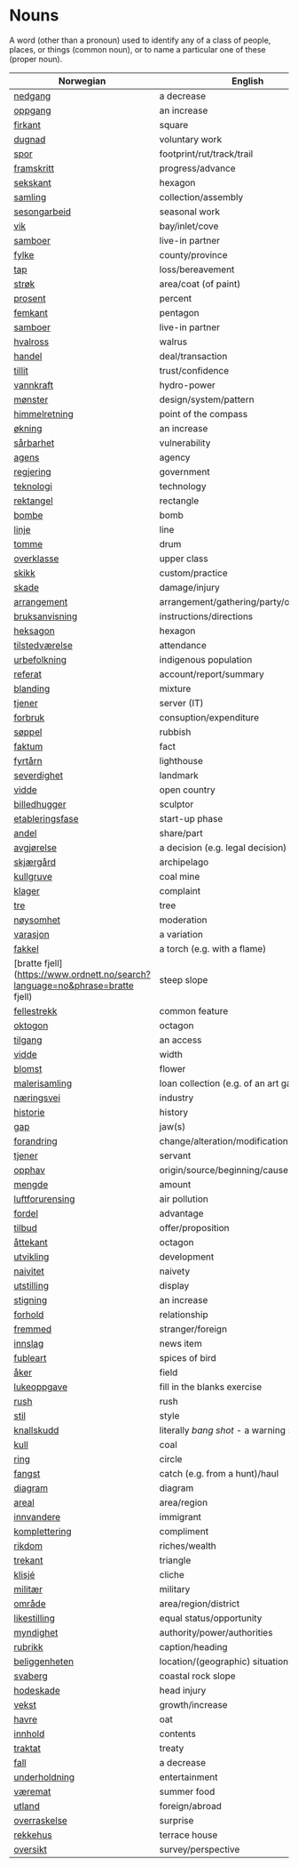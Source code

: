 # Nouns

A word (other than a pronoun) used to identify any of a class of people, places, or things (common noun), or to name a particular one of these (proper noun).

| Norwegian | English | Gender |
| --- | --- | --- |
| [nedgang](https://www.ordnett.no/search?language=no&phrase=nedgang) | a decrease | m |
| [oppgang](https://www.ordnett.no/search?language=no&phrase=oppgang) | an increase | m |
| [firkant](https://www.ordnett.no/search?language=no&phrase=firkant) | square | m |
| [dugnad](https://www.ordnett.no/search?language=no&phrase=dugnad) | voluntary work | m |
| [spor](https://www.ordnett.no/search?language=no&phrase=spor) | footprint/rut/track/trail | i |
| [framskritt](https://www.ordnett.no/search?language=no&phrase=framskritt) | progress/advance | i |
| [sekskant](https://www.ordnett.no/search?language=no&phrase=sekskant) | hexagon | m |
| [samling](https://www.ordnett.no/search?language=no&phrase=samling) | collection/assembly | m |
| [sesongarbeid](https://www.ordnett.no/search?language=no&phrase=sesongarbeid) | seasonal work | i |
| [vik](https://www.ordnett.no/search?language=no&phrase=vik) | bay/inlet/cove | m |
| [samboer](https://www.ordnett.no/search?language=no&phrase=samboer) | live-in partner | m |
| [fylke](https://www.ordnett.no/search?language=no&phrase=fylke) | county/province | i |
| [tap](https://www.ordnett.no/search?language=no&phrase=tap) | loss/bereavement | i |
| [strøk](https://www.ordnett.no/search?language=no&phrase=strøk) | area/coat (of paint) | i |
| [prosent](https://www.ordnett.no/search?language=no&phrase=prosent) | percent | m |
| [femkant](https://www.ordnett.no/search?language=no&phrase=femkant) | pentagon | m |
| [samboer](https://www.ordnett.no/search?language=no&phrase=samboer) | live-in partner | m |
| [hvalross](https://www.ordnett.no/search?language=no&phrase=hvalross) | walrus | m |
| [handel](https://www.ordnett.no/search?language=no&phrase=handel) | deal/transaction | m |
| [tillit](https://www.ordnett.no/search?language=no&phrase=tillit) | trust/confidence | m |
| [vannkraft](https://www.ordnett.no/search?language=no&phrase=vannkraft) | hydro-power | m |
| [mønster](https://www.ordnett.no/search?language=no&phrase=mønster) | design/system/pattern | i |
| [himmelretning](https://www.ordnett.no/search?language=no&phrase=himmelretning) | point of the compass | m |
| [økning](https://www.ordnett.no/search?language=no&phrase=økning) | an increase | m |
| [sårbarhet](https://www.ordnett.no/search?language=no&phrase=sårbarhet) | vulnerability | m |
| [agens](https://www.ordnett.no/search?language=no&phrase=agens) | agency | m |
| [regjering](https://www.ordnett.no/search?language=no&phrase=regjering) | government | m |
| [teknologi](https://www.ordnett.no/search?language=no&phrase=teknologi) | technology | m |
| [rektangel](https://www.ordnett.no/search?language=no&phrase=rektangel) | rectangle | i |
| [bombe](https://www.ordnett.no/search?language=no&phrase=bombe) | bomb | m |
| [linje](https://www.ordnett.no/search?language=no&phrase=linje) | line | m |
| [tomme](https://www.ordnett.no/search?language=no&phrase=tomme) | drum | m |
| [overklasse](https://www.ordnett.no/search?language=no&phrase=overklasse) | upper class | m |
| [skikk](https://www.ordnett.no/search?language=no&phrase=skikk) | custom/practice | m |
| [skade](https://www.ordnett.no/search?language=no&phrase=skade) | damage/injury | m |
| [arrangement](https://www.ordnett.no/search?language=no&phrase=arrangement) | arrangement/gathering/party/organisation | i |
| [bruksanvisning](https://www.ordnett.no/search?language=no&phrase=bruksanvisning) | instructions/directions | m |
| [heksagon](https://www.ordnett.no/search?language=no&phrase=heksagon) | hexagon | m |
| [tilstedværelse](https://www.ordnett.no/search?language=no&phrase=tilstedværelse) | attendance | i |
| [urbefolkning](https://www.ordnett.no/search?language=no&phrase=urbefolkning) | indigenous population | m |
| [referat](https://www.ordnett.no/search?language=no&phrase=referat) | account/report/summary | i |
| [blanding](https://www.ordnett.no/search?language=no&phrase=blanding) | mixture | m |
| [tjener](https://www.ordnett.no/search?language=no&phrase=tjener) | server (IT) | m |
| [forbruk](https://www.ordnett.no/search?language=no&phrase=forbruk) | consuption/expenditure | i |
| [søppel](https://www.ordnett.no/search?language=no&phrase=søppel) | rubbish | i |
| [faktum](https://www.ordnett.no/search?language=no&phrase=faktum) | fact | i |
| [fyrtårn](https://www.ordnett.no/search?language=no&phrase=fyrtårn) | lighthouse | i |
| [severdighet](https://www.ordnett.no/search?language=no&phrase=severdighet) | landmark | m |
| [vidde](https://www.ordnett.no/search?language=no&phrase=vidde) | open country | m |
| [billedhugger](https://www.ordnett.no/search?language=no&phrase=billedhugger) | sculptor | m |
| [etableringsfase](https://www.ordnett.no/search?language=no&phrase=etableringsfase) | start-up phase | m |
| [andel](https://www.ordnett.no/search?language=no&phrase=andel) | share/part | m |
| [avgjørelse](https://www.ordnett.no/search?language=no&phrase=avgjørelse) | a decision (e.g. legal decision) | m |
| [skjærgård](https://www.ordnett.no/search?language=no&phrase=skjærgård) | archipelago | m |
| [kullgruve](https://www.ordnett.no/search?language=no&phrase=kullgruve) | coal mine | m |
| [klager](https://www.ordnett.no/search?language=no&phrase=klager) | complaint | m |
| [tre](https://www.ordnett.no/search?language=no&phrase=tre) | tree | i |
| [nøysomhet](https://www.ordnett.no/search?language=no&phrase=nøysomhet) | moderation | m |
| [varasjon](https://www.ordnett.no/search?language=no&phrase=varasjon) | a variation | m |
| [fakkel](https://www.ordnett.no/search?language=no&phrase=fakkel) | a torch (e.g. with a flame) | m |
| [bratte fjell](https://www.ordnett.no/search?language=no&phrase=bratte fjell) | steep slope | m |
| [fellestrekk](https://www.ordnett.no/search?language=no&phrase=fellestrekk) | common feature | i |
| [oktogon](https://www.ordnett.no/search?language=no&phrase=oktogon) | octagon | m |
| [tilgang](https://www.ordnett.no/search?language=no&phrase=tilgang) | an access | i |
| [vidde](https://www.ordnett.no/search?language=no&phrase=vidde) | width | m/f |
| [blomst](https://www.ordnett.no/search?language=no&phrase=blomst) | flower | m |
| [malerisamling](https://www.ordnett.no/search?language=no&phrase=malerisamling) | loan collection (e.g. of an art gallery) | m |
| [næringsvei](https://www.ordnett.no/search?language=no&phrase=næringsvei) | industry | m |
| [historie](https://www.ordnett.no/search?language=no&phrase=historie) | history | m/f |
| [gap](https://www.ordnett.no/search?language=no&phrase=gap) | jaw(s) | m |
| [forandring](https://www.ordnett.no/search?language=no&phrase=forandring) | change/alteration/modification | m |
| [tjener](https://www.ordnett.no/search?language=no&phrase=tjener) | servant | m |
| [opphav](https://www.ordnett.no/search?language=no&phrase=opphav) | origin/source/beginning/cause | i |
| [mengde](https://www.ordnett.no/search?language=no&phrase=mengde) | amount | m |
| [luftforurensing](https://www.ordnett.no/search?language=no&phrase=luftforurensing) | air pollution | m |
| [fordel](https://www.ordnett.no/search?language=no&phrase=fordel) | advantage | m |
| [tilbud](https://www.ordnett.no/search?language=no&phrase=tilbud) | offer/proposition | i |
| [åttekant](https://www.ordnett.no/search?language=no&phrase=åttekant) | octagon | m |
| [utvikling](https://www.ordnett.no/search?language=no&phrase=utvikling) | development | m |
| [naivitet](https://www.ordnett.no/search?language=no&phrase=naivitet) | naivety | m |
| [utstilling](https://www.ordnett.no/search?language=no&phrase=utstilling) | display | m |
| [stigning](https://www.ordnett.no/search?language=no&phrase=stigning) | an increase | m |
| [forhold](https://www.ordnett.no/search?language=no&phrase=forhold) | relationship | i |
| [fremmed](https://www.ordnett.no/search?language=no&phrase=fremmed) | stranger/foreign | m |
| [innslag](https://www.ordnett.no/search?language=no&phrase=innslag) | news item | i |
| [fubleart](https://www.ordnett.no/search?language=no&phrase=fubleart) | spices of bird | m/f |
| [åker](https://www.ordnett.no/search?language=no&phrase=åker) | field | m |
| [lukeoppgave](https://www.ordnett.no/search?language=no&phrase=lukeoppgave) | fill in the blanks exercise | m |
| [rush](https://www.ordnett.no/search?language=no&phrase=rush) | rush | i |
| [stil](https://www.ordnett.no/search?language=no&phrase=stil) | style | m |
| [knallskudd](https://www.ordnett.no/search?language=no&phrase=knallskudd) | literally _bang shot_ - a warning shot gun | i |
| [kull](https://www.ordnett.no/search?language=no&phrase=kull) | coal | i |
| [ring](https://www.ordnett.no/search?language=no&phrase=ring) | circle | m |
| [fangst](https://www.ordnett.no/search?language=no&phrase=fangst) | catch (e.g. from a hunt)/haul | m |
| [diagram](https://www.ordnett.no/search?language=no&phrase=diagram) | diagram | i |
| [areal](https://www.ordnett.no/search?language=no&phrase=areal) | area/region | i |
| [innvandere](https://www.ordnett.no/search?language=no&phrase=innvandere) | immigrant | m |
| [komplettering](https://www.ordnett.no/search?language=no&phrase=komplettering) | compliment | m |
| [rikdom](https://www.ordnett.no/search?language=no&phrase=rikdom) | riches/wealth | m |
| [trekant](https://www.ordnett.no/search?language=no&phrase=trekant) | triangle | m |
| [klisjé](https://www.ordnett.no/search?language=no&phrase=klisjé) | cliche | m |
| [militær](https://www.ordnett.no/search?language=no&phrase=militær) | military | m |
| [område](https://www.ordnett.no/search?language=no&phrase=område) | area/region/district | i |
| [likestilling](https://www.ordnett.no/search?language=no&phrase=likestilling) | equal status/opportunity | m |
| [myndighet](https://www.ordnett.no/search?language=no&phrase=myndighet) | authority/power/authorities | m |
| [rubrikk](https://www.ordnett.no/search?language=no&phrase=rubrikk) | caption/heading | m |
| [beliggenheten](https://www.ordnett.no/search?language=no&phrase=beliggenheten) | location/(geographic) situation | m/f |
| [svaberg](https://www.ordnett.no/search?language=no&phrase=svaberg) | coastal rock slope | i |
| [hodeskade](https://www.ordnett.no/search?language=no&phrase=hodeskade) | head injury | m |
| [vekst](https://www.ordnett.no/search?language=no&phrase=vekst) | growth/increase | m |
| [havre](https://www.ordnett.no/search?language=no&phrase=havre) | oat | m |
| [innhold](https://www.ordnett.no/search?language=no&phrase=innhold) | contents | i |
| [traktat](https://www.ordnett.no/search?language=no&phrase=traktat) | treaty | m |
| [fall](https://www.ordnett.no/search?language=no&phrase=fall) | a decrease | i |
| [underholdning](https://www.ordnett.no/search?language=no&phrase=underholdning) | entertainment | m |
| [væremat](https://www.ordnett.no/search?language=no&phrase=væremat) | summer food | m |
| [utland](https://www.ordnett.no/search?language=no&phrase=utland) | foreign/abroad | m |
| [overraskelse](https://www.ordnett.no/search?language=no&phrase=overraskelse) | surprise | m |
| [rekkehus](https://www.ordnett.no/search?language=no&phrase=rekkehus) | terrace house | i |
| [oversikt](https://www.ordnett.no/search?language=no&phrase=oversikt) | survey/perspective | m |

